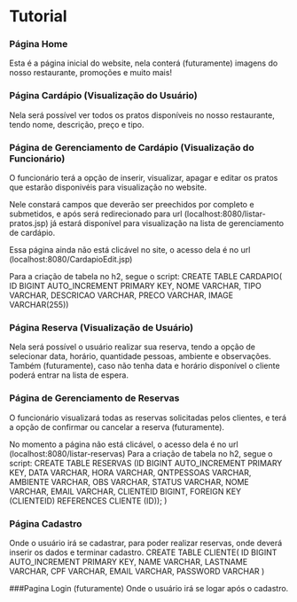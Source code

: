 # Tutorial

### Página Home
Esta é a página inicial do website, nela conterá (futuramente) imagens do
nosso restaurante, promoções e muito mais!

### Página Cardápio (Visualização do Usuário)
Nela será possível ver todos os pratos disponíveis no nosso restaurante,
tendo nome, descrição, preço e tipo.

### Página de Gerenciamento de Cardápio (Visualização do Funcionário)
O funcionário terá a opção de inserir, visualizar, apagar e editar os pratos
que estarão disponivéis para visualização no website.

Nele constará campos que deverão ser preechidos por completo e submetidos, 
e após será redirecionado para url (localhost:8080/listar-pratos.jsp) já 
estará disponível para visualização na lista de gerenciamento de
cardápio. 

Essa página ainda não está clicável no site, o acesso dela é no url
(localhost:8080/CardapioEdit.jsp)

Para a criação de tabela no h2, segue o script:
CREATE TABLE CARDAPIO( ID BIGINT AUTO_INCREMENT PRIMARY KEY,
NOME VARCHAR,
TIPO VARCHAR,
DESCRICAO VARCHAR,
PRECO VARCHAR,
IMAGE VARCHAR(255))

### Página Reserva (Visualização de Usuário)
Nela será possível o usuário realizar sua reserva, tendo a opção de selecionar
data, horário, quantidade pessoas, ambiente e observações. Também (futuramente), 
caso não tenha data e horário disponível o cliente poderá entrar na lista de
espera.

### Página de Gerenciamento de Reservas 
O funcionário visualizará todas as reservas solicitadas pelos clientes, e terá
a opção de confirmar ou cancelar a reserva (futuramente).

No momento a página não está clicável, o acesso dela é no url (localhost:8080/listar-reservas)
Para a criação de tabela no h2, segue o script:
CREATE TABLE RESERVAS (ID BIGINT AUTO_INCREMENT PRIMARY KEY,
DATA VARCHAR,
HORA VARCHAR,
QNTPESSOAS VARCHAR,
AMBIENTE VARCHAR,
OBS VARCHAR,
STATUS VARCHAR,
NOME VARCHAR,
EMAIL VARCHAR,
CLIENTEID BIGINT,
FOREIGN KEY (CLIENTEID) REFERENCES CLIENTE (ID));
)

### Página Cadastro 
Onde o usuário irá se cadastrar, para poder realizar reservas, onde deverá 
inserir os dados e terminar cadastro.
CREATE TABLE CLIENTE(
ID BIGINT AUTO_INCREMENT PRIMARY KEY, 
NAME VARCHAR, 
LASTNAME VARCHAR, 
CPF VARCHAR, 
EMAIL VARCHAR,
PASSWORD VARCHAR
)

###Pagina Login (futuramente)
Onde o usuário irá se logar após o cadastro. 
